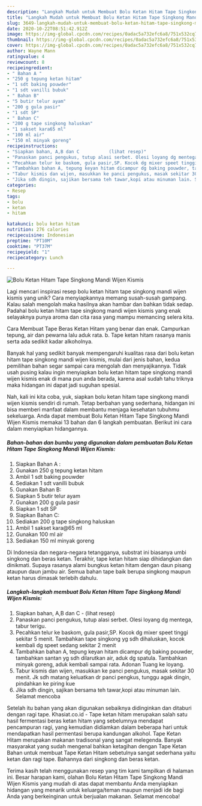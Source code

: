 ```yaml
---
description: "Langkah Mudah untuk Membuat Bolu Ketan Hitam Tape Singkong Mandi Wijen Kismis Anti Gagal"
title: "Langkah Mudah untuk Membuat Bolu Ketan Hitam Tape Singkong Mandi Wijen Kismis Anti Gagal"
slug: 3649-langkah-mudah-untuk-membuat-bolu-ketan-hitam-tape-singkong-mandi-wijen-kismis-anti-gagal
date: 2020-10-22T08:51:42.912Z
image: https://img-global.cpcdn.com/recipes/0adac5a732efc6a8/751x532cq70/bolu-ketan-hitam-tape-singkong-mandi-wijen-kismis-foto-resep-utama.jpg
thumbnail: https://img-global.cpcdn.com/recipes/0adac5a732efc6a8/751x532cq70/bolu-ketan-hitam-tape-singkong-mandi-wijen-kismis-foto-resep-utama.jpg
cover: https://img-global.cpcdn.com/recipes/0adac5a732efc6a8/751x532cq70/bolu-ketan-hitam-tape-singkong-mandi-wijen-kismis-foto-resep-utama.jpg
author: Wayne Mann
ratingvalue: 4
reviewcount: 8
recipeingredient:
- " Bahan A "
- "250 g tepung ketan hitam"
- "1 sdt baking pouwder"
- "1 sdt vanilli bubuk"
- " Bahan B"
- "5 butir telur ayam"
- "200 g gula pasir"
- "1 sdt SP"
- " Bahan C"
- "200 g tape singkong haluskan"
- "1 sakset kara65 ml"
- "100 ml air"
- "150 ml minyak goreng"
recipeinstructions:
- "Siapkan bahan, A,B dan C           (lihat resep)"
- "Panaskan panci pengukus, tutup alasi serbet. Olesi loyang dg mentega, tabur terigu."
- "Pecahkan telur ke baskom, gula pasir,SP. Kocok dg mixer speet tinggi sekitar 5 menit. Tambahkan tape singkong yg sdh dihaluskan, kocok kembali dg speet sedang sekitar 2 menit"
- "Tambahkan bahan A, tepung keyan hitam dicampur dg baking pouwder, tambahkan santan yg sdh dilarutkan air, aduk dg spatula. Tambahkan minyak goreng, aduk kembali sampai rata. Adonan Tuang ke loyang."
- "Tabur kismis dan wijen, masukkan ke panci pengukus, masak sekitar 30 menit. Jk sdh matang keluatkan dr panci pengkus, tunggu agak dingin, pindahkan ke piring kue"
- "Jika sdh dingin, sajikan bersama teh tawar,kopi atau minuman lain. Selamat mencoba"
categories:
- Resep
tags:
- bolu
- ketan
- hitam

katakunci: bolu ketan hitam 
nutrition: 276 calories
recipecuisine: Indonesian
preptime: "PT10M"
cooktime: "PT37M"
recipeyield: "1"
recipecategory: Lunch

---
```



![Bolu Ketan Hitam Tape Singkong Mandi Wijen Kismis](https://img-global.cpcdn.com/recipes/0adac5a732efc6a8/751x532cq70/bolu-ketan-hitam-tape-singkong-mandi-wijen-kismis-foto-resep-utama.jpg)

Lagi mencari inspirasi resep bolu ketan hitam tape singkong mandi wijen kismis yang unik? Cara menyiapkannya memang susah-susah gampang. Kalau salah mengolah maka hasilnya akan hambar dan bahkan tidak sedap. Padahal bolu ketan hitam tape singkong mandi wijen kismis yang enak selayaknya punya aroma dan cita rasa yang mampu memancing selera kita.

Cara Membuat Tape Beras Ketan Hitam yang benar dan enak. Campurkan tepung, air dan pewarna lalu aduk rata. b. Tape ketan hitam rasanya manis serta ada sedikit kadar alkoholnya.

Banyak hal yang sedikit banyak mempengaruhi kualitas rasa dari bolu ketan hitam tape singkong mandi wijen kismis, mulai dari jenis bahan, kedua pemilihan bahan segar sampai cara mengolah dan menyajikannya. Tidak usah pusing kalau ingin menyiapkan bolu ketan hitam tape singkong mandi wijen kismis enak di mana pun anda berada, karena asal sudah tahu triknya maka hidangan ini dapat jadi suguhan spesial.


Nah, kali ini kita coba, yuk, siapkan bolu ketan hitam tape singkong mandi wijen kismis sendiri di rumah. Tetap berbahan yang sederhana, hidangan ini bisa memberi manfaat dalam membantu menjaga kesehatan tubuhmu sekeluarga. Anda dapat membuat Bolu Ketan Hitam Tape Singkong Mandi Wijen Kismis memakai 13 bahan dan 6 langkah pembuatan. Berikut ini cara dalam menyiapkan hidangannya.

<!--inarticleads1-->

##### Bahan-bahan dan bumbu yang digunakan dalam pembuatan Bolu Ketan Hitam Tape Singkong Mandi Wijen Kismis:

1. Siapkan  Bahan A :
1. Gunakan 250 g tepung ketan hitam
1. Ambil 1 sdt baking pouwder
1. Sediakan 1 sdt vanilli bubuk
1. Gunakan  Bahan B:
1. Siapkan 5 butir telur ayam
1. Gunakan 200 g gula pasir
1. Siapkan 1 sdt SP
1. Siapkan  Bahan C:
1. Sediakan 200 g tape singkong haluskan
1. Ambil 1 sakset kara@65 ml
1. Gunakan 100 ml air
1. Sediakan 150 ml minyak goreng


Di Indonesia dan negara-negara tetangganya, substrat ini biasanya umbi singkong dan beras ketan. Terakhir, tape ketan hitam siap dihidangkan dan dinikmati. Supaya rasanya alami bungkus ketan hitam dengan daun pisang ataupun daun jambu air. Semua bahan tape baik berupa singkong maupun ketan harus dimasak terlebih dahulu. 

<!--inarticleads2-->

##### Langkah-langkah membuat Bolu Ketan Hitam Tape Singkong Mandi Wijen Kismis:

1. Siapkan bahan, A,B dan C -           (lihat resep)
1. Panaskan panci pengukus, tutup alasi serbet. Olesi loyang dg mentega, tabur terigu.
1. Pecahkan telur ke baskom, gula pasir,SP. Kocok dg mixer speet tinggi sekitar 5 menit. Tambahkan tape singkong yg sdh dihaluskan, kocok kembali dg speet sedang sekitar 2 menit
1. Tambahkan bahan A, tepung keyan hitam dicampur dg baking pouwder, tambahkan santan yg sdh dilarutkan air, aduk dg spatula. Tambahkan minyak goreng, aduk kembali sampai rata. Adonan Tuang ke loyang.
1. Tabur kismis dan wijen, masukkan ke panci pengukus, masak sekitar 30 menit. Jk sdh matang keluatkan dr panci pengkus, tunggu agak dingin, pindahkan ke piring kue
1. Jika sdh dingin, sajikan bersama teh tawar,kopi atau minuman lain. Selamat mencoba


Setelah itu bahan yang akan digunakan sebaiknya didinginkan dan ditaburi dengan ragi tape. Khasiat.co.id - Tape ketan hitam merupakan salah satu hasil fermentasi beras ketan hitam yang sebelumnya mendapat pencampuran ragi, yang kemudian didiamkan dalam beberapa hari untuk mendapatkan hasil permentasi berupa kandungan alkohol. Tape Ketan Hitam merupakan makanan tradisonal yang sangat melegenda. Banyak masyarakat yang sudah mengenal bahkan ketagihan dengan Tape Ketan Bahan untuk membuat Tape Ketan Hitam sebetulnya sangat sederhana yaitu ketan dan ragi tape. Bahannya dari singkong dan beras ketan. 

Terima kasih telah menggunakan resep yang tim kami tampilkan di halaman ini. Besar harapan kami, olahan Bolu Ketan Hitam Tape Singkong Mandi Wijen Kismis yang mudah di atas dapat membantu Anda menyiapkan hidangan yang menarik untuk keluarga/teman maupun menjadi ide bagi Anda yang berkeinginan untuk berjualan makanan. Selamat mencoba!
